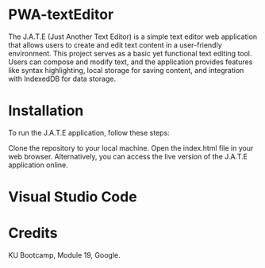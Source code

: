 # PWA-textEditor
The J.A.T.E (Just Another Text Editor) is a simple text editor web application that allows users to create and edit text content in a user-friendly environment. This project serves as a basic yet functional text editing tool. Users can compose and modify text, and the application provides features like syntax highlighting, local storage for saving content, and integration with IndexedDB for data storage.
# Installation
To run the J.A.T.E application, follow these steps:

Clone the repository to your local machine.
Open the index.html file in your web browser.
Alternatively, you can access the live version of the J.A.T.E application online.

# Visual Studio Code  

# Credits 
KU Bootcamp, Module 19, Google.

